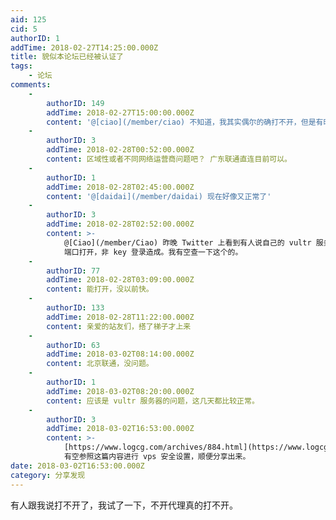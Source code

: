 ```yaml
---
aid: 125
cid: 5
authorID: 1
addTime: 2018-02-27T14:25:00.000Z
title: 貌似本论坛已经被认证了
tags:
    - 论坛
comments:
    -
        authorID: 149
        addTime: 2018-02-27T15:00:00.000Z
        content: '@[ciao](/member/ciao) 不知道，我其实偶尔的确打不开，但是有时还是能打开，比如现在。'
    -
        authorID: 3
        addTime: 2018-02-28T00:52:00.000Z
        content: 区域性或者不同网络运营商问题吧？ 广东联通直连目前可以。
    -
        authorID: 1
        addTime: 2018-02-28T02:45:00.000Z
        content: '@[daidai](/member/daidai) 现在好像又正常了'
    -
        authorID: 3
        addTime: 2018-02-28T02:52:00.000Z
        content: >-
            @[Ciao](/member/Ciao) 昨晚 Twitter 上看到有人说自己的 vultr 服务器被攻击，ssh 默认 22
            端口打开，非 key 登录造成。我有空查一下这个的。
    -
        authorID: 77
        addTime: 2018-02-28T03:09:00.000Z
        content: 能打开，没以前快。
    -
        authorID: 133
        addTime: 2018-02-28T11:22:00.000Z
        content: 亲爱的站友们，搭了梯子才上来
    -
        authorID: 63
        addTime: 2018-03-02T08:14:00.000Z
        content: 北京联通，没问题。
    -
        authorID: 1
        addTime: 2018-03-02T08:20:00.000Z
        content: 应该是 vultr 服务器的问题，这几天都比较正常。
    -
        authorID: 3
        addTime: 2018-03-02T16:53:00.000Z
        content: >-
            [https://www.logcg.com/archives/884.html](https://www.logcg.com/archives/884.html)
            有空参照这篇内容进行 vps 安全设置，顺便分享出来。
date: 2018-03-02T16:53:00.000Z
category: 分享发现
---
```


有人跟我说打不开了，我试了一下，不开代理真的打不开。
